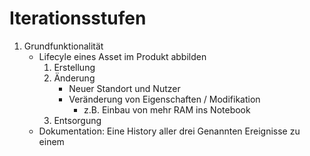 Iterationsstufen
================

1. Grundfunktionalität
	- Lifecyle eines Asset im Produkt abbilden
		1. Erstellung
		2. Änderung
			- Neuer Standort und Nutzer
			- Veränderung von Eigenschaften / Modifikation
				- z.B. Einbau von mehr RAM ins Notebook
		3. Entsorgung
	- Dokumentation: Eine History aller drei Genannten Ereignisse zu einem 
